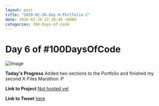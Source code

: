 ```yaml
---
layout: post
title: "2020-02-26-Day-6-Portfolio-2"
date: 2020-02-26 22:30:45 +0000
categories: 100-Days-of-Code
---
```


# Day 6 of #100DaysOfCode
![Image](https://tobiasrauer.de/images/100dof/Portfolio_Project_02.png)
<br/>

**Today's Progress**
 Added two sections to the Portfolio and finished my second X-Files Marathon :P 
<br/>

**Link to Project**
[Not hosted yet](#)
<br/>

**Link to Tweet**
[here](#)

